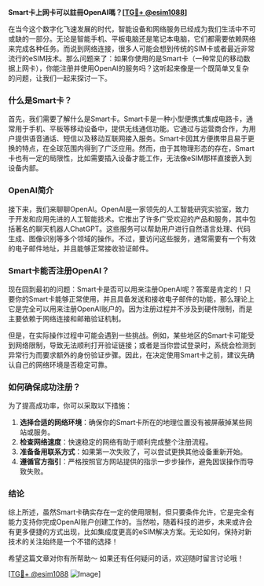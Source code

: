 **Smart卡上网卡可以註冊OpenAI嗎？[[TG💪+ @esim1088](https://t.me/s/esim1088)]**

在当今这个数字化飞速发展的时代，智能设备和网络服务已经成为我们生活中不可或缺的一部分。无论是智能手机、平板电脑还是笔记本电脑，它们都需要依赖网络来完成各种任务。而说到网络连接，很多人可能会想到传统的SIM卡或者最近非常流行的eSIM技术。那么问题来了：如果你使用的是Smart卡（一种常见的移动数据上网卡），你能注册并使用OpenAI的服务吗？这听起来像是一个既简单又复杂的问题，让我们一起来探讨一下。

### 什么是Smart卡？

首先，我们需要了解什么是Smart卡。Smart卡是一种小型便携式集成电路卡，通常用于手机、平板等移动设备中，提供无线通信功能。它通过与运营商合作，为用户提供语音通话、短信以及移动互联网接入服务。Smart卡因其方便携带且易于更换的特点，在全球范围内得到了广泛应用。然而，由于其物理形态的存在，Smart卡也有一定的局限性，比如需要插入设备才能工作，无法像eSIM那样直接嵌入到设备内部。

### OpenAI简介

接下来，我们来聊聊OpenAI。OpenAI是一家领先的人工智能研究实验室，致力于开发和应用先进的人工智能技术。它推出了许多广受欢迎的产品和服务，其中包括著名的聊天机器人ChatGPT。这些服务可以帮助用户进行自然语言处理、代码生成、图像识别等多个领域的操作。不过，要访问这些服务，通常需要有一个有效的电子邮件地址，并且能够正常接收验证邮件。

### Smart卡能否注册OpenAI？

现在回到最初的问题：Smart卡是否可以用来注册OpenAI呢？答案是肯定的！只要你的Smart卡能够正常使用，并且具备发送和接收电子邮件的功能，那么理论上它是完全可以用来注册OpenAI账户的。因为注册过程并不涉及到硬件限制，而是主要依赖于网络连接和邮箱验证机制。

但是，在实际操作过程中可能会遇到一些挑战。例如，某些地区的Smart卡可能受到网络限制，导致无法顺利打开验证链接；或者是当你尝试登录时，系统会检测到异常行为而要求额外的身份验证步骤。因此，在决定使用Smart卡之前，建议先确认自己的网络环境是否稳定可靠。

### 如何确保成功注册？

为了提高成功率，你可以采取以下措施：

1. **选择合适的网络环境**：确保你的Smart卡所在的地理位置没有被屏蔽掉某些网站或服务。
2. **检查网络速度**：快速稳定的网络有助于顺利完成整个注册流程。
3. **准备备用联系方式**：如果第一次失败了，可以尝试更换其他设备重新开始。
4. **遵循官方指引**：严格按照官方网站提供的指示一步步操作，避免因误操作而导致失败。

### 结论

综上所述，虽然Smart卡确实存在一定的使用限制，但只要条件允许，它是完全有能力支持你完成OpenAI账户创建工作的。当然啦，随着科技的进步，未来或许会有更多便捷的方式出现，比如集成度更高的eSIM解决方案。无论如何，保持对新技术的关注始终是一个不错的选择！

希望这篇文章对你有所帮助～ 如果还有任何疑问的话，欢迎随时留言讨论哦！

[[TG💪+ @esim1088](https://t.me/s/esim1088) ![Image](https://i.postimg.cc/4NQfJmqS/Snipaste-2025-05-13-00-14-12.png)]